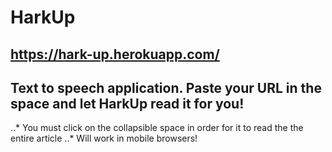 # HarkUp

## https://hark-up.herokuapp.com/

## Text to speech application. Paste your URL in the space and let HarkUp read it for you!

..* You must click on the collapsible space in order for it to read the the entire article
..* Will work in mobile browsers!


